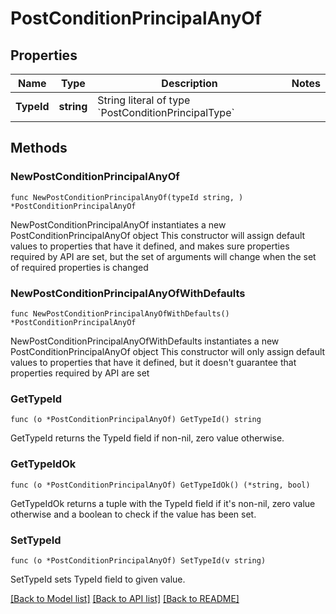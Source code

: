 # PostConditionPrincipalAnyOf

## Properties

Name | Type | Description | Notes
------------ | ------------- | ------------- | -------------
**TypeId** | **string** | String literal of type &#x60;PostConditionPrincipalType&#x60; | 

## Methods

### NewPostConditionPrincipalAnyOf

`func NewPostConditionPrincipalAnyOf(typeId string, ) *PostConditionPrincipalAnyOf`

NewPostConditionPrincipalAnyOf instantiates a new PostConditionPrincipalAnyOf object
This constructor will assign default values to properties that have it defined,
and makes sure properties required by API are set, but the set of arguments
will change when the set of required properties is changed

### NewPostConditionPrincipalAnyOfWithDefaults

`func NewPostConditionPrincipalAnyOfWithDefaults() *PostConditionPrincipalAnyOf`

NewPostConditionPrincipalAnyOfWithDefaults instantiates a new PostConditionPrincipalAnyOf object
This constructor will only assign default values to properties that have it defined,
but it doesn't guarantee that properties required by API are set

### GetTypeId

`func (o *PostConditionPrincipalAnyOf) GetTypeId() string`

GetTypeId returns the TypeId field if non-nil, zero value otherwise.

### GetTypeIdOk

`func (o *PostConditionPrincipalAnyOf) GetTypeIdOk() (*string, bool)`

GetTypeIdOk returns a tuple with the TypeId field if it's non-nil, zero value otherwise
and a boolean to check if the value has been set.

### SetTypeId

`func (o *PostConditionPrincipalAnyOf) SetTypeId(v string)`

SetTypeId sets TypeId field to given value.



[[Back to Model list]](../README.md#documentation-for-models) [[Back to API list]](../README.md#documentation-for-api-endpoints) [[Back to README]](../README.md)


